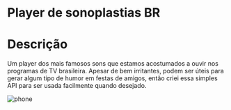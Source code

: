 # Player de sonoplastias BR

# Descrição
Um player dos mais famosos sons que estamos acostumados a ouvir nos programas de TV brasileira. Apesar de bem irritantes, podem ser úteis para gerar
algum tipo de humor em festas de amigos, então criei essa simples API para ser usada facilmente quando desejado.


![phone](https://user-images.githubusercontent.com/99507279/219114978-878b0e14-021b-4421-8703-1e927f32dd12.PNG)
